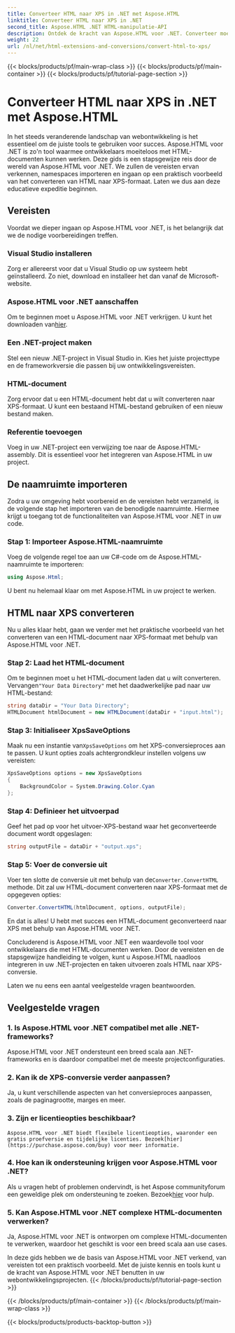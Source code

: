 ```yaml
---
title: Converteer HTML naar XPS in .NET met Aspose.HTML
linktitle: Converteer HTML naar XPS in .NET
second_title: Aspose.HTML .NET HTML-manipulatie-API
description: Ontdek de kracht van Aspose.HTML voor .NET. Converteer moeiteloos HTML naar XPS. Vereisten, stapsgewijze handleiding en veelgestelde vragen inbegrepen.
weight: 22
url: /nl/net/html-extensions-and-conversions/convert-html-to-xps/
---
```


{{< blocks/products/pf/main-wrap-class >}}
{{< blocks/products/pf/main-container >}}
{{< blocks/products/pf/tutorial-page-section >}}

# Converteer HTML naar XPS in .NET met Aspose.HTML


In het steeds veranderende landschap van webontwikkeling is het essentieel om de juiste tools te gebruiken voor succes. Aspose.HTML voor .NET is zo'n tool waarmee ontwikkelaars moeiteloos met HTML-documenten kunnen werken. Deze gids is een stapsgewijze reis door de wereld van Aspose.HTML voor .NET. We zullen de vereisten ervan verkennen, namespaces importeren en ingaan op een praktisch voorbeeld van het converteren van HTML naar XPS-formaat. Laten we dus aan deze educatieve expeditie beginnen.

## Vereisten

Voordat we dieper ingaan op Aspose.HTML voor .NET, is het belangrijk dat we de nodige voorbereidingen treffen.

### Visual Studio installeren

Zorg er allereerst voor dat u Visual Studio op uw systeem hebt geïnstalleerd. Zo niet, download en installeer het dan vanaf de Microsoft-website.

### Aspose.HTML voor .NET aanschaffen

 Om te beginnen moet u Aspose.HTML voor .NET verkrijgen. U kunt het downloaden van[hier](https://releases.aspose.com/html/net/).

### Een .NET-project maken

Stel een nieuw .NET-project in Visual Studio in. Kies het juiste projecttype en de frameworkversie die passen bij uw ontwikkelingsvereisten.

### HTML-document

Zorg ervoor dat u een HTML-document hebt dat u wilt converteren naar XPS-formaat. U kunt een bestaand HTML-bestand gebruiken of een nieuw bestand maken.

### Referentie toevoegen

Voeg in uw .NET-project een verwijzing toe naar de Aspose.HTML-assembly. Dit is essentieel voor het integreren van Aspose.HTML in uw project.

## De naamruimte importeren

Zodra u uw omgeving hebt voorbereid en de vereisten hebt verzameld, is de volgende stap het importeren van de benodigde naamruimte. Hiermee krijgt u toegang tot de functionaliteiten van Aspose.HTML voor .NET in uw code.

### Stap 1: Importeer Aspose.HTML-naamruimte

Voeg de volgende regel toe aan uw C#-code om de Aspose.HTML-naamruimte te importeren:

```csharp
using Aspose.Html;
```

U bent nu helemaal klaar om met Aspose.HTML in uw project te werken.

## HTML naar XPS converteren

Nu u alles klaar hebt, gaan we verder met het praktische voorbeeld van het converteren van een HTML-document naar XPS-formaat met behulp van Aspose.HTML voor .NET.

### Stap 2: Laad het HTML-document

 Om te beginnen moet u het HTML-document laden dat u wilt converteren. Vervangen`"Your Data Directory"` met het daadwerkelijke pad naar uw HTML-bestand:

```csharp
string dataDir = "Your Data Directory";
HTMLDocument htmlDocument = new HTMLDocument(dataDir + "input.html");
```

### Stap 3: Initialiseer XpsSaveOptions

 Maak nu een instantie van`XpsSaveOptions` om het XPS-conversieproces aan te passen. U kunt opties zoals achtergrondkleur instellen volgens uw vereisten:

```csharp
XpsSaveOptions options = new XpsSaveOptions
{
    BackgroundColor = System.Drawing.Color.Cyan
};
```

### Stap 4: Definieer het uitvoerpad

Geef het pad op voor het uitvoer-XPS-bestand waar het geconverteerde document wordt opgeslagen:

```csharp
string outputFile = dataDir + "output.xps";
```

### Stap 5: Voer de conversie uit

 Voer ten slotte de conversie uit met behulp van de`Converter.ConvertHTML` methode. Dit zal uw HTML-document converteren naar XPS-formaat met de opgegeven opties:

```csharp
Converter.ConvertHTML(htmlDocument, options, outputFile);
```

En dat is alles! U hebt met succes een HTML-document geconverteerd naar XPS met behulp van Aspose.HTML voor .NET.

Concluderend is Aspose.HTML voor .NET een waardevolle tool voor ontwikkelaars die met HTML-documenten werken. Door de vereisten en de stapsgewijze handleiding te volgen, kunt u Aspose.HTML naadloos integreren in uw .NET-projecten en taken uitvoeren zoals HTML naar XPS-conversie.

Laten we nu eens een aantal veelgestelde vragen beantwoorden.

## Veelgestelde vragen

### 1. Is Aspose.HTML voor .NET compatibel met alle .NET-frameworks?
   Aspose.HTML voor .NET ondersteunt een breed scala aan .NET-frameworks en is daardoor compatibel met de meeste projectconfiguraties.

### 2. Kan ik de XPS-conversie verder aanpassen?
   Ja, u kunt verschillende aspecten van het conversieproces aanpassen, zoals de paginagrootte, marges en meer.

### 3. Zijn er licentieopties beschikbaar?
    Aspose.HTML voor .NET biedt flexibele licentieopties, waaronder een gratis proefversie en tijdelijke licenties. Bezoek[hier](https://purchase.aspose.com/buy) voor meer informatie.

### 4. Hoe kan ik ondersteuning krijgen voor Aspose.HTML voor .NET?
   Als u vragen hebt of problemen ondervindt, is het Aspose communityforum een geweldige plek om ondersteuning te zoeken. Bezoek[hier](https://forum.aspose.com/) voor hulp.

### 5. Kan Aspose.HTML voor .NET complexe HTML-documenten verwerken?
   Ja, Aspose.HTML voor .NET is ontworpen om complexe HTML-documenten te verwerken, waardoor het geschikt is voor een breed scala aan use cases.

In deze gids hebben we de basis van Aspose.HTML voor .NET verkend, van vereisten tot een praktisch voorbeeld. Met de juiste kennis en tools kunt u de kracht van Aspose.HTML voor .NET benutten in uw webontwikkelingsprojecten.
{{< /blocks/products/pf/tutorial-page-section >}}

{{< /blocks/products/pf/main-container >}}
{{< /blocks/products/pf/main-wrap-class >}}

{{< blocks/products/products-backtop-button >}}
